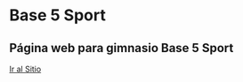 # Base 5 Sport

## Página web para gimnasio Base 5 Sport


[Ir al Sitio](http://www.base5sport.com.ar/)
